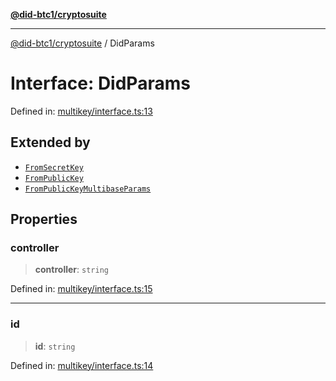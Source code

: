 [**@did-btc1/cryptosuite**](../README.md)

***

[@did-btc1/cryptosuite](../globals.md) / DidParams

# Interface: DidParams

Defined in: [multikey/interface.ts:13](https://github.com/dcdpr/did-btc1-js/blob/4ab6f9915d95beed9bc633644c9db1539395f512/packages/cryptosuite/src/multikey/interface.ts#L13)

## Extended by

- [`FromSecretKey`](FromSecretKey.md)
- [`FromPublicKey`](FromPublicKey.md)
- [`FromPublicKeyMultibaseParams`](FromPublicKeyMultibaseParams.md)

## Properties

### controller

> **controller**: `string`

Defined in: [multikey/interface.ts:15](https://github.com/dcdpr/did-btc1-js/blob/4ab6f9915d95beed9bc633644c9db1539395f512/packages/cryptosuite/src/multikey/interface.ts#L15)

***

### id

> **id**: `string`

Defined in: [multikey/interface.ts:14](https://github.com/dcdpr/did-btc1-js/blob/4ab6f9915d95beed9bc633644c9db1539395f512/packages/cryptosuite/src/multikey/interface.ts#L14)
